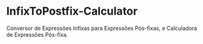 # InfixToPostfix-Calculator
Conversor de Expressões Infixas para Expressões Pós-fixas, e Calculadora de Expressões Pós-fixa.